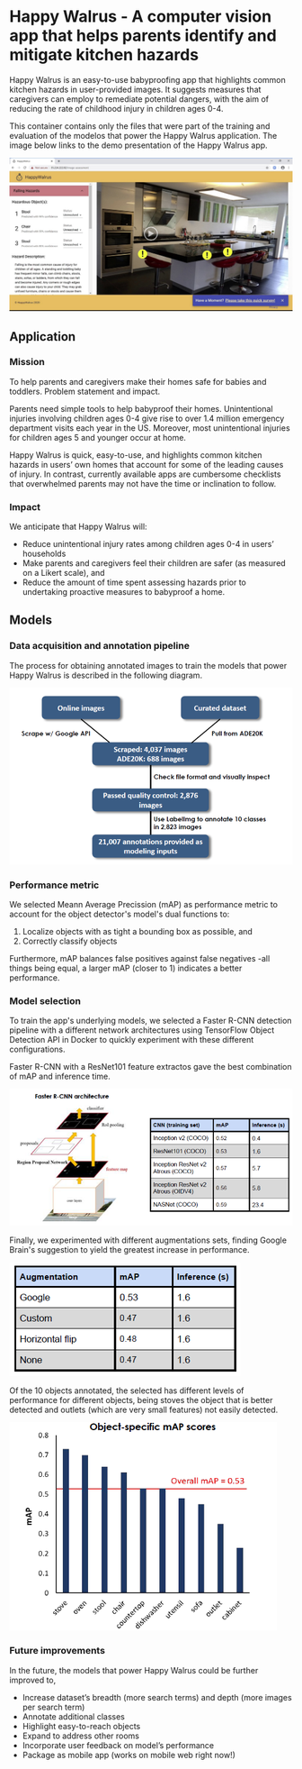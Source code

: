 # Happy Walrus - A computer vision app that helps parents identify and mitigate kitchen hazards

Happy Walrus is an easy-to-use babyproofing app that highlights common kitchen hazards in user-provided images. It suggests measures that caregivers can employ to remediate potential dangers, with the aim of reducing the rate of childhood injury in children ages 0-4. 

This container contains only the files that were part of the training and evaluation of the modelos that power the Happy Walrus application. The image below links to the demo presentation of the Happy Walrus app.

[![App](reports/Happy%20Walrus%20demo.png)](https://drive.google.com/file/d/1U6MISQ0XlrNBxabFZBOkrT98S5rSFfcM/view)

## Application

### Mission

To help parents and caregivers make their homes safe for babies and toddlers.
Problem statement and impact.

Parents need simple tools to help babyproof their homes. Unintentional injuries involving children ages 0-4 give rise to over 1.4 million emergency department visits each year in the US. Moreover, most unintentional injuries for children ages 5 and younger occur at home.

Happy Walrus is quick, easy-to-use, and highlights common kitchen hazards in users’ own homes that account for some of the leading causes of injury. In contrast, currently available apps are cumbersome checklists that overwhelmed parents may not have the time or inclination to follow.

### Impact

We anticipate that Happy Walrus will:
- Reduce unintentional injury rates among children ages 0-4 in users’ households
- Make parents and caregivers feel their children are safer (as measured on a Likert scale), and 
- Reduce the amount of time spent assessing hazards prior to undertaking proactive measures to babyproof a home.

## Models

### Data acquisition and annotation pipeline

The process for obtaining annotated images to train the models that power Happy Walrus is described in the following diagram.

![Data pipeline](reports/Inputs%20pipeline.png)

### Performance metric

We selected Meann Average Precission (mAP) as performance metric to account for the object detector's model's dual functions to:
1. Localize objects with as tight a bounding box as possible, and
2. Correctly classify objects

Furthermore, mAP balances false positives against false negatives -all things being equal, a larger mAP (closer to 1) indicates a better performance.

### Model selection

To train the app's underlying models, we selected a Faster R-CNN detection pipeline with a different network architectures using TensorFlow Object Detection API in Docker to quickly experiment with these different configurations.

Faster R-CNN with a ResNet101 feature extractos gave the best combination of mAP and inference time.

![Models results](reports/ResNet101.png)

Finally, we experimented with different augmentations sets, finding Google Brain's suggestion to yield the greatest increase in performance.

![Augmentations](reports/Google%20Brain%20augmentations.png)

Of the 10 objects annotated, the selected has different levels of performance for different objects, being stoves the object that is better detected and outlets (which are very small features) not easily detected.

![mAP by object](reports/mAP%20objects.png)

### Future improvements

In the future, the models that power Happy Walrus could be further improved to, 
- Increase dataset’s breadth (more search terms) and depth (more images per search term)
- Annotate additional classes
- Highlight easy-to-reach objects
- Expand to address other rooms
- Incorporate user feedback on model’s performance
- Package as mobile app (works on mobile web right now!)